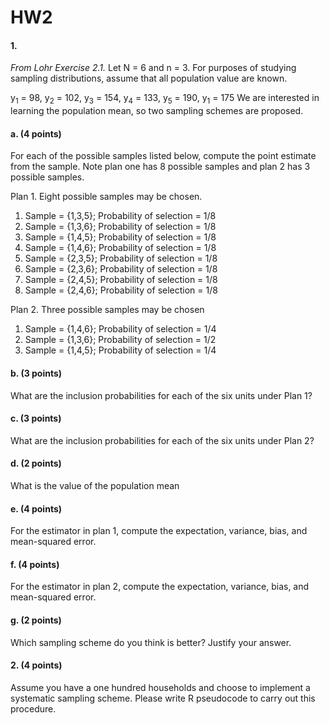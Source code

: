 # HW2
#### 1. 
_From Lohr Exercise 2.1._ Let N = 6 and n = 3. For purposes of studying sampling distributions, assume that all population value are known.

y<sub>1</sub> = 98, y<sub>2</sub> = 102, y<sub>3</sub> = 154, y<sub>4</sub> = 133, y<sub>5</sub> = 190, y<sub>1</sub> = 175
We are interested in learning the population mean, so two sampling schemes are proposed.

#### a. (4 points)
For each of the possible samples listed below, compute the point estimate from the sample. Note plan one has 8 possible samples and plan 2 has 3 possible samples.

Plan 1. Eight possible samples may be chosen.

1. Sample = {1,3,5}; Probability of selection = 1/8
2. Sample = {1,3,6}; Probability of selection = 1/8
3. Sample = {1,4,5}; Probability of selection = 1/8
4. Sample = {1,4,6}; Probability of selection = 1/8
5. Sample = {2,3,5}; Probability of selection = 1/8
6. Sample = {2,3,6}; Probability of selection = 1/8
7. Sample = {2,4,5}; Probability of selection = 1/8
8. Sample = {2,4,6}; Probability of selection = 1/8

Plan 2. Three possible samples may be chosen

1. Sample = {1,4,6}; Probability of selection = 1/4
2. Sample = {1,3,6}; Probability of selection = 1/2
3. Sample = {1,4,5}; Probability of selection = 1/4


#### b. (3 points)
What are the inclusion probabilities for each of the six units under Plan 1?


#### c. (3 points)
What are the inclusion probabilities for each of the six units under Plan 2?


#### d. (2 points)
What is the value of the population mean 


#### e. (4 points)
For the estimator in plan 1, compute the expectation, variance, bias, and mean-squared error.


#### f. (4 points)
For the estimator in plan 2, compute the expectation, variance, bias, and mean-squared error. 


#### g. (2 points)
Which sampling scheme do you think is better? Justify your answer.


#### 2. (4 points)
Assume you have a one hundred households and choose to implement a systematic sampling scheme. Please write R pseudocode to carry out this procedure.

